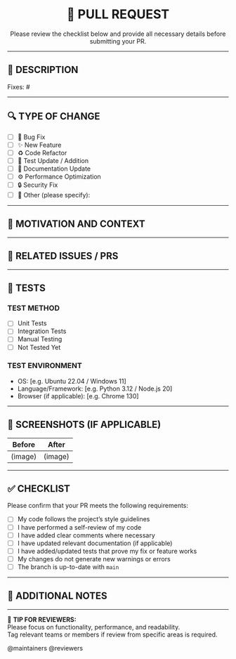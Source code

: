 <div align="center">
  <h1>📝 PULL REQUEST</h1>
  <p>Please review the checklist below and provide all necessary details before submitting your PR.</p>
</div>

---

## 🚀 DESCRIPTION

<!-- Describe your changes in detail -->
<!-- Example: Added JWT-based user authentication system -->

Fixes: #<issue-number> <!-- If this PR fixes an issue, reference it here -->

---

## 🔍 TYPE OF CHANGE
<!-- Mark (x) all the types that apply -->

- [ ] 🐛 Bug Fix  
- [ ] ✨ New Feature  
- [ ] ♻️ Code Refactor  
- [ ] 🧪 Test Update / Addition  
- [ ] 🧹 Documentation Update  
- [ ] ⚙️ Performance Optimization  
- [ ] 🔒 Security Fix  
- [ ] 🧩 Other (please specify):

---

## 🧠 MOTIVATION AND CONTEXT

<!-- Why is this change required? What problem does it solve? -->
<!-- Example: Improves response time for large dataset queries -->

---

## 🧾 RELATED ISSUES / PRS

<!-- List any related issues or pull requests -->
<!-- Example: Closes #45, Related to #78 -->

---

## 🧪 TESTS

### TEST METHOD
<!-- Describe how you tested your changes -->
- [ ] Unit Tests  
- [ ] Integration Tests  
- [ ] Manual Testing  
- [ ] Not Tested Yet  

### TEST ENVIRONMENT
- OS: [e.g. Ubuntu 22.04 / Windows 11]
- Language/Framework: [e.g. Python 3.12 / Node.js 20]
- Browser (if applicable): [e.g. Chrome 130]

---

## 📸 SCREENSHOTS (IF APPLICABLE)

| Before  | After   |
|---------|---------|
| (image) | (image) |

---

## ✅ CHECKLIST

Please confirm that your PR meets the following requirements:

- [ ] My code follows the project’s style guidelines  
- [ ] I have performed a self-review of my code  
- [ ] I have added clear comments where necessary  
- [ ] I have updated relevant documentation (if applicable)  
- [ ] I have added/updated tests that prove my fix or feature works  
- [ ] My changes do not generate new warnings or errors  
- [ ] The branch is up-to-date with `main`  

---

## 💬 ADDITIONAL NOTES

<!-- Add any extra context, details, or follow-up plans here -->
<!-- Example: Known limitations, future improvements, dependencies added, etc. -->

---

🧠 **TIP FOR REVIEWERS:**  
Please focus on functionality, performance, and readability.  
Tag relevant teams or members if review from specific areas is required.  

@maintainers @reviewers
